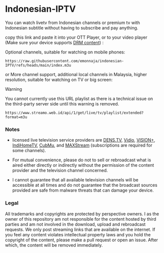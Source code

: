 # Indonesian-IPTV

You can watch livetv from Indonesian channels or premium tv with Indonesian subtitle without having to subscribe and pay anything.

copy this link and paste it into your OTT Player, or to your video player (Make sure your device supports [DRM content](https://support.vidio.com/support/solutions/articles/43000656969-apa-itu-drm-)) :


Optional channels, suitable for watching on mobile phones:
```
https://raw.githubusercontent.com/emonnaja/indonesian-IPTV/refs/heads/main/index.m3u
```
or More channel support, additional local channels in Malaysia, higher resolution, suitable for watching on TV or big screen:
> [!WARNING]  
> You cannot currently use this URL playlist as there is a technical issue on the third-party server side until this warning is removed.
```
https://www.streamo.web.id/api/1/get/live/tv/playlist/extended?format=m3u
```


### Notes

* licensed live television service providers are [DENS.TV](https://www.dens.tv), [Vidio](https://vidio.com/live), [VISION+](https://www.visionplus.id/webclient/#/live), [IndiHomeTV](https://www.indihometv.com/livetv), [CubMu](https://www.cubmu.com/), and [MAXStream](https://maxstream.tv/tv-channels) (subscriptions are required for some channels).

* For mutual convenience, please do not to sell or rebroadcast what is aired either directly or indirectly without the permission of the content provider and the television channel concerned.

* I cannot guarantee that all available television channels will be accessible at all times and do not guarantee that the broadcast sources provided are safe from malware threats that can damage your device.

### Legal

All trademarks and copyrights are protected by perspective owners. I as the owner of this repository am not responsible for the content hosted by third parties and am not involved in the download, upload and rebroadcast requests. We only post streaming links that are available on the internet. If you feel any content violates intellectual property laws and you hold the copyright of the content, please make a pull request or open an issue. After which, the content will be removed immediately.
